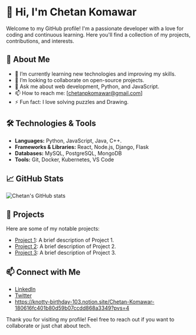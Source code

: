 # 👋 Hi, I'm Chetan Komawar

Welcome to my GitHub profile! I'm a passionate developer with a love for coding and continuous learning. Here you'll find a collection of my projects, contributions, and interests.

## 🚀 About Me

- 🌱 I’m currently learning new technologies and improving my skills.
- 👯 I’m looking to collaborate on open-source projects.
- 💬 Ask me about web development, Python, and JavaScript.
- 📫 How to reach me: [chetanpkomawar@gmail.com]
- ⚡ Fun fact: I love solving puzzles and Drawing.

## 🛠️ Technologies & Tools

- **Languages:** Python, JavaScript, Java, C++.
- **Frameworks & Libraries:** React, Node.js, Django, Flask
- **Databases:** MySQL, PostgreSQL, MongoDB
- **Tools:** Git, Docker, Kubernetes, VS Code

## 📈 GitHub Stats

![Chetan's GitHub stats](https://github-readme-stats.vercel.app/api?username=Chetan9675&show_icons=true&theme=radical)

## 📂 Projects

Here are some of my notable projects:

- [Project 1](https://github.com/Chetan9675/project1): A brief description of Project 1.
- [Project 2](https://github.com/Chetan9675/project2): A brief description of Project 2.
- [Project 3](https://github.com/Chetan9675/project3): A brief description of Project 3.

## 📫 Connect with Me

- [LinkedIn](https://www.linkedin.com/in/your-profile)
- [Twitter](https://twitter.com/your-profile)
- https://knotty-birthday-103.notion.site/Chetan-Komawar-180616fc401b80d59b07ccdd868a3349?pvs=4

Thank you for visiting my profile! Feel free to reach out if you want to collaborate or just chat about tech.


